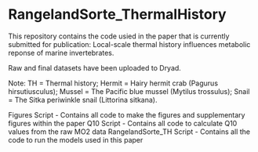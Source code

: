 # RangelandSorte_ThermalHistory

This repository contains the code usied in the paper that is currently submitted for publication: Local-scale thermal history influences metabolic reponse of marine invertebrates. 

Raw and final datasets have been uploaded to Dryad.

Note: TH = Thermal history; Hermit = Hairy hermit crab (Pagurus hirsutiusculus); Mussel = The Pacific blue mussel (Mytilus trossulus); Snail = The Sitka periwinkle snail (Littorina sitkana).

Figures Script - Contains all code to make the figures and supplementary figures within the paper
Q10 Script - Contains all code to calculate Q10 values from the raw MO2 data
RangelandSorte_TH Script - Contains all the code to run the models used in this paper
